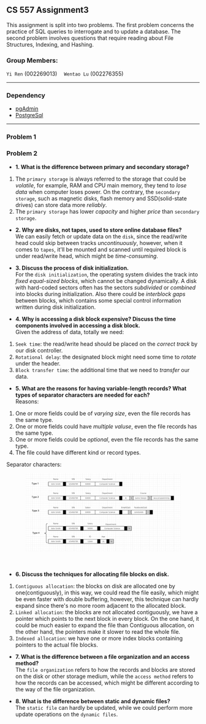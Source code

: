 ## CS 557 Assignment3
This assignment is split into two problems. The first problem concerns the practice of SQL 
queries to interrogate and to update a database. The second problem involves questions that 
require reading about File Structures, Indexing, and Hashing. 


### Group Members:
`Yi Ren` (002269013)    `Wentao Lu` (002276355)

-------------------------------

### Dependency
- [pgAdmin](https://www.pgadmin.org/)
- [PostgreSql](https://www.postgresql.org/)
-------------------------------

### Problem 1

### Problem 2

* **1. What is the difference between primary and secondary storage?**
1. The `primary storage` is always referred to the storage that could be *volatile*, for example, RAM and CPU main memory, they tend to *lose data* when computer loses power.
On the contrary, the `secondary storage`, such as magnetic disks, flash memory and SSD(solid-state drives) can store data more *reliably*.    
2. The `primary storage` has lower *capacity* and higher *price* than `secondary storage`.  

* **2. Why are disks, not tapes, used to store online database files?**  
We can easily fetch or update data on the `disk`, since the read/write head could skip between tracks *uncontinuously*, however, when it comes to `tapes`, it'll be mounted 
and scanned until required block is under read/write head, which might be *time-consuming*.  

* **3. Discuss the process of disk initialization.**  
For the `disk initialization`,  the operating system divides the track into *fixed equal-sized blocks*, which cannot be changed dynamically. A disk with hard-coded sectors
often has the sectors *subdivided* or *combined* into blocks during initialization. Also there could be *interblock gaps* between blocks, which contains some special control
information written during disk initialization.  

* **4. Why is accessing a disk block expensive? Discuss the time components involved in accessing a disk block.**  
Given the address of data, totally we need:  
1. `Seek time`: the read/write head should be placed on the *correct track* by our disk controller.  
2. `Rotational delay`: the designated block might need some time to *rotate* under the header.  
3. `Block transfer time`: the additional time that we need to *transfer* our data.  

* **5. What are the reasons for having variable-length records? What types of separator characters are needed for each?**  
Reasons:  
1. One or more fields could be of *varying size*, even the file records has the same type.  
2. One or more fields could have *multiple valuse*, even the file records has the same type.  
3. One or more fields could be *optional*, even the file records has the same type.   
4. The file could have different kind or record types.   

Separator characters:  
<div align=center><img src="https://github.com/Grindewald1900/Notebook/blob/master/Image/Database/5.png?raw=true" width="80%" height="80%"></div>  <br></br>


* **6. Discuss the techniques for allocating file blocks on disk.**  
1. `Contiguous allocation`: the blocks on disk are allocated one by one(contiguously), in this way, we could read the file easily, which might be even
faster with double buffering, however, this technique can hardly expand since there's no more room adjacent to the allocated block.  
2. `Linked allocation`: the blocks are not allocated contiguously, we have a pointer which points to the next block in every block. On the one hand, it could be much easier to 
expand the file than Contiguous allocation, on the other hand, the pointers make it slower to read the whole file.  
3. `Indexed allocation`: we have one or more index blocks containing pointers to the actual file blocks.  

* **7. What is the difference between a file organization and an access method?**  
The `file organization` refers to how the records and blocks are stored on the disk or other storage medium, while the `access method` refers to how the 
records can be accessed, which might be different according to the way of the file organization.  

* **8. What is the difference between static and dynamic files?**  
The `static file` can hardly be updated, while we could perform more update operations on the `dynamic files`.  



